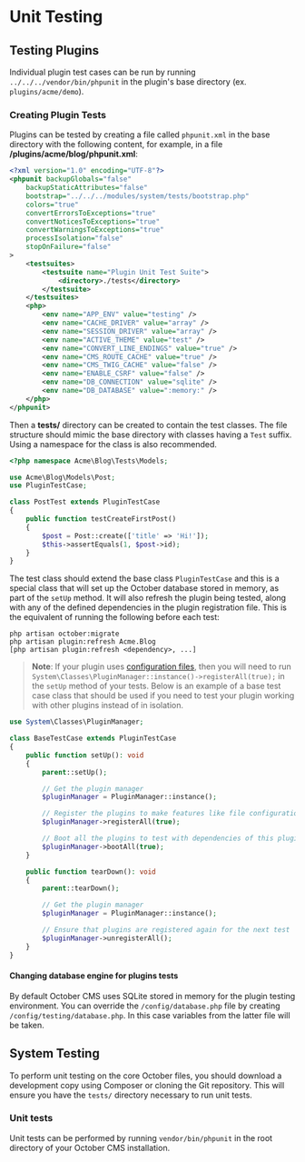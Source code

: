 # Unit Testing

## Testing Plugins

Individual plugin test cases can be run by running `../../../vendor/bin/phpunit` in the plugin's base directory (ex. `plugins/acme/demo`).

### Creating Plugin Tests

Plugins can be tested by creating a file called `phpunit.xml` in the base directory with the following content, for example, in a file **/plugins/acme/blog/phpunit.xml**:

```xml
<?xml version="1.0" encoding="UTF-8"?>
<phpunit backupGlobals="false"
    backupStaticAttributes="false"
    bootstrap="../../../modules/system/tests/bootstrap.php"
    colors="true"
    convertErrorsToExceptions="true"
    convertNoticesToExceptions="true"
    convertWarningsToExceptions="true"
    processIsolation="false"
    stopOnFailure="false"
>
    <testsuites>
        <testsuite name="Plugin Unit Test Suite">
            <directory>./tests</directory>
        </testsuite>
    </testsuites>
    <php>
        <env name="APP_ENV" value="testing" />
        <env name="CACHE_DRIVER" value="array" />
        <env name="SESSION_DRIVER" value="array" />
        <env name="ACTIVE_THEME" value="test" />
        <env name="CONVERT_LINE_ENDINGS" value="true" />
        <env name="CMS_ROUTE_CACHE" value="true" />
        <env name="CMS_TWIG_CACHE" value="false" />
        <env name="ENABLE_CSRF" value="false" />
        <env name="DB_CONNECTION" value="sqlite" />
        <env name="DB_DATABASE" value=":memory:" />
    </php>
</phpunit>
```

Then a **tests/** directory can be created to contain the test classes. The file structure should mimic the base directory with classes having a `Test` suffix. Using a namespace for the class is also recommended.

```php
<?php namespace Acme\Blog\Tests\Models;

use Acme\Blog\Models\Post;
use PluginTestCase;

class PostTest extends PluginTestCase
{
    public function testCreateFirstPost()
    {
        $post = Post::create(['title' => 'Hi!']);
        $this->assertEquals(1, $post->id);
    }
}
```

The test class should extend the base class `PluginTestCase` and this is a special class that will set up the October database stored in memory, as part of the `setUp` method. It will also refresh the plugin being tested, along with any of the defined dependencies in the plugin registration file. This is the equivalent of running the following before each test:

    php artisan october:migrate
    php artisan plugin:refresh Acme.Blog
    [php artisan plugin:refresh <dependency>, ...]

> **Note**: If your plugin uses [configuration files](../plugin/settings.md#oc-file-based-configuration), then you will need to run `System\Classes\PluginManager::instance()->registerAll(true);` in the `setUp` method of your tests. Below is an example of a base test case class that should be used if you need to test your plugin working with other plugins instead of in isolation.

```php
use System\Classes\PluginManager;

class BaseTestCase extends PluginTestCase
{
    public function setUp(): void
    {
        parent::setUp();

        // Get the plugin manager
        $pluginManager = PluginManager::instance();

        // Register the plugins to make features like file configuration available
        $pluginManager->registerAll(true);

        // Boot all the plugins to test with dependencies of this plugin
        $pluginManager->bootAll(true);
    }

    public function tearDown(): void
    {
        parent::tearDown();

        // Get the plugin manager
        $pluginManager = PluginManager::instance();

        // Ensure that plugins are registered again for the next test
        $pluginManager->unregisterAll();
    }
}
```

#### Changing database engine for plugins tests

By default October CMS uses SQLite stored in memory for the plugin testing environment. You can override the `/config/database.php` file by creating `/config/testing/database.php`. In this case variables from the latter file will be taken.

## System Testing

To perform unit testing on the core October files, you should download a development copy using Composer or cloning the Git repository. This will ensure you have the `tests/` directory necessary to run unit tests.

### Unit tests

Unit tests can be performed by running `vendor/bin/phpunit` in the root directory of your October CMS installation.

<!--
### Functional tests

Functional tests can be performed by installing the [RainLab Dusk](https://octobercms.com/plugin/rainlab-dusk) in your October CMS installation. The RainLab Dusk plugin is powered by Laravel Dusk, a comprehensive testing suite for the Laravel framework that is designed to test interactions with a fully operational October CMS instance through a virtual browser.

For information on installing and setting up your October CMS install to run functional tests, please review the [README](https://github.com/rainlab/dusk-plugin/blob/master/README.md) for the plugin.
-->
